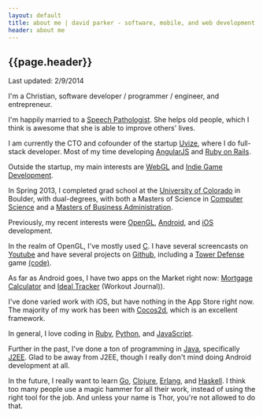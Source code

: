 ```yaml
---
layout: default
title: about me | david parker - software, mobile, and web development
header: about me
---
```

## {{page.header}}

Last updated: 2/9/2014

I'm a Christian, software developer / programmer / engineer, and entrepreneur.

I'm happily married to a [Speech Pathologist](http://en.wikipedia.org/wiki/Speech_and_language_pathology). She helps old people, which I think is awesome that she is able to improve others' lives.

I am currently the CTO and cofounder of the startup [Uvize](https://www.uvize.com), where I do full-stack developer. Most of my time developing [AngularJS](http://www.angularjs.org) and [Ruby on Rails](http://rubyonrails.org).

Outside the startup, my main interests are [WebGL](http://en.wikipedia.org/wiki/WebGL) and [Indie Game Development](http://www.ludumdare.com/compo/).

In Spring 2013, I completed grad school at the [University of Colorado](http://www.colorado.edu/) in Boulder, with dual-degrees, with both a Masters of Science in [Computer Science](http://en.wikipedia.org/wiki/Computer_science) and a [Masters of Business Administration](http://leeds.colorado.edu/mba).

Previously, my recent interests were [OpenGL](http://www.opengl.org), [Android](http://developer.android.com/), and [iOS](http://developer.apple.com/) development.

In the realm of OpenGL, I've mostly used [C](http://en.wikipedia.org/wiki/C_%28programming_language%29). I have several screencasts on [Youtube](http://www.youtube.com/user/iamdavidwparker) and have several projects on [Github](https://github.com/davidwparker), including a [Tower Defense](http://en.wikipedia.org/wiki/Tower_defense) game [(code)](https://github.com/davidwparker/opengl-3defense).

As far as Android goes, I have two apps on the Market right now: [Mortgage Calculator](https://play.google.com/store/apps/details?id=com.davidwparker.MortgageCalculator) and [Ideal Tracker](https://play.google.com/store/apps/details?id=com.ideallyapps.IdealTracker) (Workout Journal)).

I've done varied work with iOS, but have nothing in the App Store right now. The majority of my work has been with [Cocos2d](http://www.cocos2d-iphone.org/), which is an excellent framework.

In general, I love coding in [Ruby](http://www.ruby-lang.org/), [Python](http://www.python.org/), and [JavaScript](http://en.wikipedia.org/wiki/JavaScript).

Further in the past, I've done a ton of programming in [Java](http://www.oracle.com/technetwork/java/index.html), specifically [J2EE](http://www.oracle.com/technetwork/java/javaee/overview/index.html). Glad to be away from J2EE, though I really don't mind doing Android development at all.

In the future, I really want to learn [Go](http://golang.org/), [Clojure](http://clojure.org/), [Erlang](http://www.erlang.org/), and [Haskell](http://www.haskell.org/). I think too many people use a magic hammer for all their work, instead of using the right tool for the job. And unless your name is Thor, you're not allowed to do that.
